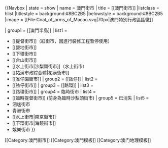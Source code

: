 {{Navbox
| state    = show
| name     = 澳門街市
| title    = [[澳門街市]]
|listclass = hlist
|titlestyle = background:#8BC2B5
|belowstyle = background:#8BC2B5
|image = [[File:Coat_of_arms_of_Macao.svg|70px|澳門特別行政區區徽]]

| group1   = [[澳門半島]]
| list1    =
* [[提督街市]]（紅街市，因進行裝修工程暫停使用）
* [[營地街市]]
* [[下環街市]]
* [[台山街市]]
* [[水上街市|沙梨頭街市]]（水上街市）
* [[祐漢市政綜合體|祐漢街市]]
* [[雀仔園街市]]
| group2   = [[氹仔]]
| list2    =
* [[氹仔街市]]
| group3   = [[路環]]
| list3    =
* [[路環街市]]
| group4   = 臨時街市
| list4    =
* [[臨時提督街市]] (前身為臨時沙梨頭街市)
| group5   = 已消失
| list5    =
* 泗𠵼街市
* 青洲街市
* [[水上街市|南京街市]]
* [[下環街市|海鏡街市]]
* 娛樂街市
}}
<noinclude>
[[Category:澳門街市]]
[[Category:澳門模板]]
[[Category:澳门地理模板]]
</noinclude>